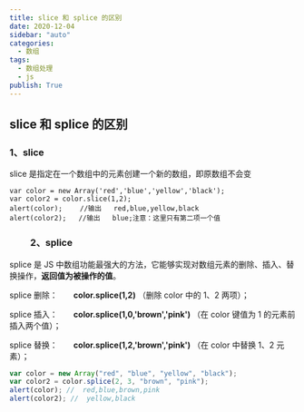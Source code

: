 ```yaml
---
title: slice 和 splice 的区别
date: 2020-12-04
sidebar: "auto"
categories:
  - 数组
tags:
  - 数组处理
  - js
publish: True
---
```


## slice 和 splice 的区别

### 1、slice

slice 是指定在一个数组中的元素创建一个新的数组，即原数组不会变

```
var color = new Array('red','blue','yellow','black');
var color2 = color.slice(1,2);
alert(color); 　　//输出   red,blue,yellow,black
alert(color2);   //输出   blue;注意：这里只有第二项一个值
```

### 　　 2、splice

splice 是 JS 中数组功能最强大的方法，它能够实现对数组元素的删除、插入、替换操作，**返回值为被操作的值**。

splice 删除：　　**color.splice(1,2)** （删除 color 中的 1、2 两项）；

splice 插入：　　**color.splice(1,0,'brown','pink')** （在 color 键值为 1 的元素前插入两个值）；

splice 替换：　　**color.splice(1,2,'brown','pink')** （在 color 中替换 1、2 元素）；

```javascript
var color = new Array("red", "blue", "yellow", "black");
var color2 = color.splice(2, 3, "brown", "pink");
alert(color); //  red,blue,brown,pink
alert(color2); //  yellow,black
```
